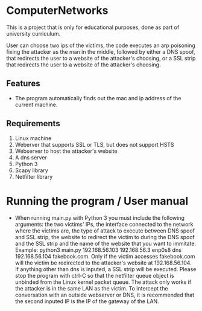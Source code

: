 # ComputerNetworks
This is a project that is only for educational purposes, done as part of university curriculum.

User can choose two ips of the victims, the code executes an arp poisoning fixing the attacker as the man in the middle, followed by either a DNS spoof, that redirects the user to a website of the attacker's choosing, or a SSL strip that redirects the user to a website of the attacker's choosing.

## Features
* The program automatically finds out the mac and ip address of the current machine.

## Requirements
1. Linux machine
2. Weberver that supports SSL or TLS, but does not support HSTS
3. Webserver to host the attacker's website
4. A dns server
5. Python 3
6. Scapy library
7. Netfilter library

# Running the program / User manual
* When running main.py with Python 3 you must include the following arguments: the two victims' IPs, the interface connected to the network where the victims are, the type of attack to execute between DNS spoof and SSL strip, the website to redirect the victim to during the DNS spoof and the SSL strip and the name of the website that you want to immitate. Example: python3 main.py 192.168.56.103 192.168.56.3 enp0s8 dns 192.168.56.104 fakebook.com. Only if the victim accesses fakebook.com will the victim be redirected to the attacker's website at 192.168.56.104. If anything other than dns is inputed, a SSL strip will be executed. Please stop the program with ctrl-C so that the netfilter queue object is unbinded from the Linux kernel packet queue. The attack only works if the attacker is in the same LAN as the victim. To intercept the conversation with an outside webserver or DNS, it is recommended that the second inputed IP is the IP of the gateway of the LAN.


